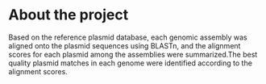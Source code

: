 # About the project
Based on the reference plasmid database, each genomic assembly was aligned onto the plasmid sequences using BLASTn, and the alignment scores for each plasmid among the assemblies were summarized.The best quality plasmid matches in each genome were identified according to the alignment scores.
